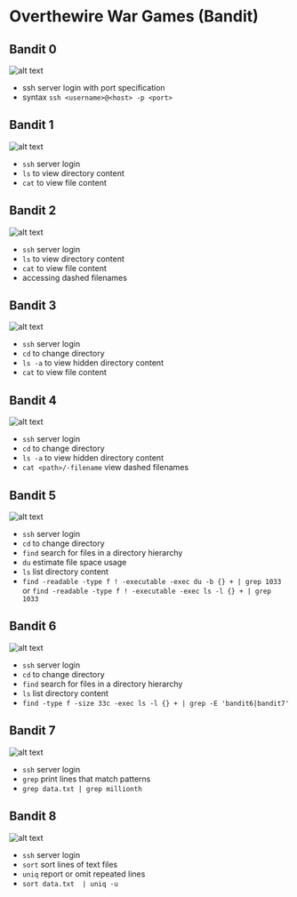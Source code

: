 # Overthewire War Games (Bandit)

## Bandit 0

![alt text](images/bandit0.png "bandit0")

- ssh server login with port specification
- syntax `ssh <username>@<host> -p <port>`

## Bandit 1

![alt text](images/bandit1.png "bandit1")

- `ssh` server login
- `ls` to view directory content
- `cat` to view file content

## Bandit 2

![alt text](images/bandit2.png "bandit2")

- `ssh` server login
- `ls` to view directory content
- `cat` to view file content
- accessing dashed filenames

## Bandit 3

![alt text](images/bandit3.png "bandit3")

- `ssh` server login
- `cd` to change directory
- `ls -a` to view hidden directory content
- `cat` to view file content

## Bandit 4

![alt text](images/bandit4.png "bandit4")

- `ssh` server login
- `cd` to change directory
- `ls -a` to view hidden directory content
- `cat <path>/-filename` view dashed filenames

## Bandit 5

![alt text](images/bandit5.png "bandit5")

- `ssh` server login
- `cd` to change directory
- `find` search for files in a directory hierarchy
- `du` estimate file space usage
- `ls` list directory content
- `find -readable -type f ! -executable -exec du -b {} + | grep 1033` or `find -readable -type f ! -executable -exec ls -l {} + | grep 1033`

## Bandit 6

![alt text](images/bandit6.png "bandit6")

- `ssh` server login
- `cd` to change directory
- `find` search for files in a directory hierarchy
- `ls` list directory content
- `find -type f -size 33c -exec ls -l {} + | grep -E 'bandit6|bandit7'`

## Bandit 7

![alt text](images/bandit7.png "bandit7")

- `ssh` server login
- `grep` print lines that match patterns
- `grep data.txt | grep millionth`

## Bandit 8

![alt text](images/bandit8.png "bandit8")

- `ssh` server login
- `sort` sort lines of text files
- `uniq` report or omit repeated lines
- `sort data.txt  | uniq -u`

